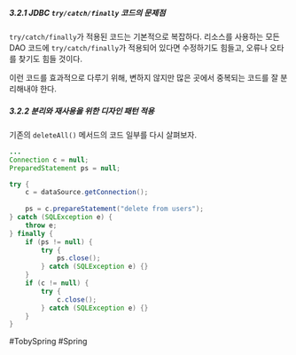 ##### 3.2.1 JDBC `try/catch/finally` 코드의 문제점
`try/catch/finally`가 적용된 코드는 기본적으로 복잡하다. 리소스를 사용하는 모든 DAO 코드에 `try/catch/finally`가 적용되어 있다면 수정하기도 힘들고, 오류나 오타를 찾기도 힘들 것이다.

이런 코드를 효과적으로 다루기 위해, 변하지 않지만 많은 곳에서 중복되는 코드를 잘 분리해내야 한다. 
##### 3.2.2 분리와 재사용을 위한 디자인 패턴 적용
기존의 `deleteAll()` 메서드의 코드 일부를 다시 살펴보자.
```java
...
Connection c = null;
PreparedStatement ps = null;

try {
	c = dataSource.getConnection();
	
	ps = c.prepareStatement("delete from users");
} catch (SQLException e) {
	throw e;
} finally {
	if (ps != null) { 
		try {
			ps.close();
		} catch (SQLException e) {}
	}
	if (c != null) { 
		try {
			c.close();
		} catch (SQLException e) {}
	}
}
```

#TobySpring #Spring 